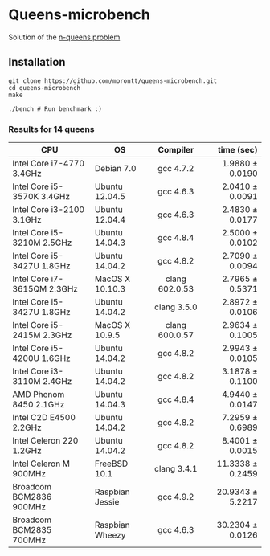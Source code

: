 # Queens-microbench

Solution of the [n-queens problem](https://en.wikipedia.org/wiki/Eight_queens_puzzle)

## Installation

```shell
git clone https://github.com/morontt/queens-microbench.git
cd queens-microbench
make

./bench # Run benchmark :)
```

### Results for 14 queens

| CPU                         | OS              | Compiler       | time (sec)              |
| --------------------------- | --------------- |:--------------:| -----------------------:|
| Intel Core i7-4770   3.4GHz | Debian 7.0      | gcc 4.7.2      |  1.9880 &plusmn; 0.0190 |
| Intel Core i5-3570K  3.4GHz | Ubuntu 12.04.5  | gcc 4.6.3      |  2.0410 &plusmn; 0.0091 |
| Intel Core i3-2100   3.1GHz | Ubuntu 12.04.4  | gcc 4.6.3      |  2.4830 &plusmn; 0.0177 |
| Intel Core i5-3210M  2.5GHz | Ubuntu 14.04.3  | gcc 4.8.4      |  2.5000 &plusmn; 0.0102 |
| Intel Core i5-3427U  1.8GHz | Ubuntu 14.04.2  | gcc 4.8.2      |  2.7090 &plusmn; 0.0094 |
| Intel Core i7-3615QM 2.3GHz | MacOS X 10.10.3 | clang 602.0.53 |  2.7965 &plusmn; 0.5371 |
| Intel Core i5-3427U  1.8GHz | Ubuntu 14.04.2  | clang 3.5.0    |  2.8972 &plusmn; 0.0106 |
| Intel Core i5-2415M  2.3GHz | MacOS X 10.9.5  | clang 600.0.57 |  2.9634 &plusmn; 0.1005 |
| Intel Core i5-4200U  1.6GHz | Ubuntu 14.04.2  | gcc 4.8.2      |  2.9943 &plusmn; 0.0105 |
| Intel Core i3-3110M  2.4GHz | Ubuntu 14.04.2  | gcc 4.8.2      |  3.1878 &plusmn; 0.1100 |
| AMD Phenom 8450      2.1GHz | Ubuntu 14.04.3  | gcc 4.8.4      |  4.9440 &plusmn; 0.0147 |
| Intel C2D E4500      2.2GHz | Ubuntu 14.04.2  | gcc 4.8.2      |  7.2959 &plusmn; 0.6989 |
| Intel Celeron 220    1.2GHz | Ubuntu 14.04.2  | gcc 4.8.2      |  8.4001 &plusmn; 0.0015 |
| Intel Celeron M      900MHz | FreeBSD 10.1    | clang 3.4.1    | 11.3338 &plusmn; 0.2459 |
| Broadcom BCM2836     900MHz | Raspbian Jessie | gcc 4.9.2      | 20.9343 &plusmn; 5.2217 |
| Broadcom BCM2835     700MHz | Raspbian Wheezy | gcc 4.6.3      | 30.2304 &plusmn; 0.0126 |
